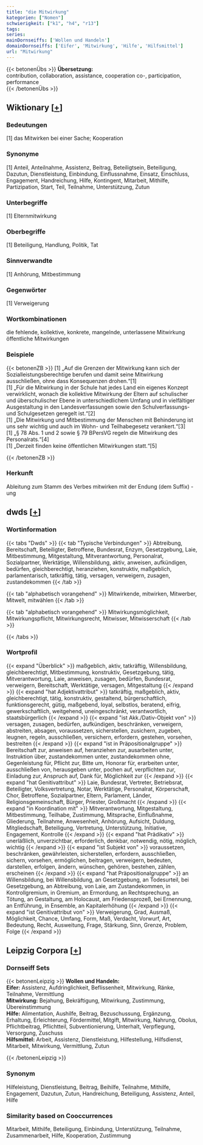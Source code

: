 ```yaml
---
title: "die Mitwirkung"
kategorien: ["Nomen"]
schwierigkeit: ["k1", "h4", "r13"]
tags:
series:
mainDornseiffs: ['Wollen und Handeln']
domainDornseiffs: ['Eifer', 'Mitwirkung', 'Hilfe', 'Hilfsmittel']
url: "Mitwirkung"
---
```


{{< betonenÜbs >}}
**Übersetzung:**  
contribution, collaboration, assistance, cooperation co-, participation, performance  
{{< /betonenÜbs >}}

## Wiktionary [[+](https://de.wiktionary.org/wiki/Mitwirkung)]

### Bedeutungen
[1] das Mitwirken bei einer Sache; Kooperation  

### Synonyme
[1] Anteil, Anteilnahme, Assistenz, Beitrag, Beteiligtsein, Beteiligung, Dazutun, Dienstleistung, Einbindung, Einflussnahme, Einsatz, Einschluss, Engagement, Handreichung, Hilfe, Kontingent, Mitarbeit, Mithilfe, Partizipation, Start, Teil, Teilnahme, Unterstützung, Zutun  

### Unterbegriffe
[1] Elternmitwirkung  

### Oberbegriffe
[1] Beteiligung, Handlung, Politik, Tat  

### Sinnverwandte
[1] Anhörung, Mitbestimmung  

### Gegenwörter
[1] Verweigerung  

### Wortkombinationen
die fehlende, kollektive, konkrete, mangelnde, unterlassene Mitwirkung  
öffentliche Mitwirkungen  

### Beispiele
{{< betonenZB >}}
[1] „Auf die Grenzen der Mitwirkung kann sich der Sozialleistungsberechtige berufen und damit seine Mitwirkung ausschließen, ohne dass Konsequenzen drohen.“[1]  
[1] „Für die Mitwirkung in der Schule hat jedes Land ein eigenes Konzept verwirklicht, wonach die kollektive Mitwirkung der Eltern auf schulischer und überschulischer Ebene in unterschiedlichem Umfang und in vielfältiger Ausgestaltung in den Landesverfassungen sowie den Schulverfassungs- und Schulgesetzen geregelt ist.“[2]  
[1] „Die Mitwirkung und Mitbestimmung der Menschen mit Behinderung ist uns sehr wichtig und auch im Wohn- und Teilhabegesetz verankert.“[3]  
[1] „§ 78 Abs. 1 und 2 sowie § 79 BPersVG regeln die Mitwirkung des Personalrats.“[4]  
[1] „Derzeit finden keine öffentlichen Mitwirkungen statt.“[5]  

{{< /betonenZB >}}
### Herkunft
Ableitung zum Stamm des Verbes mitwirken mit der Endung (dem Suffix) -ung  



## dwds [[+](https://www.dwds.de/wb/Mitwirkung)]

### Wortinformation
{{< tabs "Dwds" >}}
{{< tab "Typische Verbindungen" >}}
Abtreibung, Bereitschaft, Beteiligter, Betroffene, Bundesrat, Enzym, Gesetzgebung, Laie, Mitbestimmung, Mitgestaltung, Mitverantwortung, Personalrat, Sozialpartner, Werktätige, Willensbildung, aktiv, anweisen, aufkündigen, bedürfen, gleichberechtigt, heranziehen, konstruktiv, maßgeblich, parlamentarisch, tatkräftig, tätig, versagen, verweigern, zusagen, zustandekommen
{{< /tab >}}

{{< tab "alphabetisch vorangehend" >}}
Mitwirkende, mitwirken, Mitwerber, Mitwelt, mitwählen
{{< /tab >}}

{{< tab "alphabetisch vorangehend" >}}
Mitwirkungsmöglichkeit, Mitwirkungspflicht, Mitwirkungsrecht, Mitwisser, Mitwisserschaft
{{< /tab >}}

{{< /tabs >}}

### Wortprofil
{{< expand "Überblick" >}} maßgeblich, aktiv, tatkräftig, Willensbildung, gleichberechtigt, Mitbestimmung, konstruktiv, Gesetzgebung, tätig, Mitverantwortung, Laie, anweisen, zusagen, bedürfen, Bundesrat, verweigern, Bereitschaft, Werktätige, versagen, Mitgestaltung {{< /expand >}}
{{< expand "hat Adjektivattribut" >}} tatkräftig, maßgeblich, aktiv, gleichberechtigt, tätig, konstruktiv, gestaltend, bürgerschaftlich, funktionsgerecht, gütig, maßgebend, loyal, selbstlos, beratend, eifrig, gewerkschaftlich, weitgehend, uneingeschränkt, verantwortlich, staatsbürgerlich {{< /expand >}}
{{< expand "ist Akk./Dativ-Objekt von" >}} versagen, zusagen, bedürfen, aufkündigen, beschränken, verweigern, abstreiten, absagen, voraussetzen, sicherstellen, zusichern, zugeben, leugnen, regeln, ausschließen, versichern, erfordern, gestehen, vorsehen, bestreiten {{< /expand >}}
{{< expand "ist in Präpositionalgruppe" >}} Bereitschaft zur, anweisen auf, heranziehen zur, ausarbeiten unter, Instruktion über, zustandekommen unter, zustandekommen ohne, Gegenleistung für, Pflicht zur, Bitte um, Honorar für, erarbeiten unter, ausschließen von, herausgeben unter, pochen auf, verpflichten zur, Einladung zur, Anspruch auf, Dank für, Möglichkeit zur {{< /expand >}}
{{< expand "hat Genitivattribut" >}} Laie, Bundesrat, Vertreter, Betriebsrat, Beteiligter, Volksvertretung, Notar, Werktätige, Personalrat, Körperschaft, Chor, Betroffene, Sozialpartner, Eltern, Parlament, Länder, Religionsgemeinschaft, Bürger, Priester, Großmacht {{< /expand >}}
{{< expand "in Koordination mit" >}} Mitverantwortung, Mitgestaltung, Mitbestimmung, Teilhabe, Zustimmung, Mitsprache, Einflußnahme, Gliederung, Teilnahme, Anwesenheit, Anhörung, Aufsicht, Duldung, Mitgliedschaft, Beteiligung, Vertretung, Unterstützung, Initiative, Engagement, Kontrolle {{< /expand >}}
{{< expand "hat Prädikativ" >}} unerläßlich, unverzichtbar, erforderlich, denkbar, notwendig, nötig, möglich, wichtig {{< /expand >}}
{{< expand "ist Subjekt von" >}} voraussetzen, beschränken, gewährleisten, sicherstellen, erfordern, ausschließen, sichern, vorsehen, ermöglichen, beitragen, verweigern, bedeuten, darstellen, erfolgen, ändern, wünschen, gehören, bestehen, zählen, erscheinen {{< /expand >}}
{{< expand "hat Präpositionalgruppe" >}} an Willensbildung, bei Willensbildung, an Gesetzgebung, an Todesurteil, bei Gesetzgebung, an Abtreibung, von Laie, am Zustandekommen, in Kontrollgremium, in Gremium, an Ermordung, an Rechtsprechung, an Tötung, an Gestaltung, am Holocaust, am Friedensprozeß, bei Ernennung, an Entführung, in Ensemble, an Kapitalerhöhung {{< /expand >}}
{{< expand "ist Genitivattribut von" >}} Verweigerung, Grad, Ausmaß, Möglichkeit, Chance, Umfang, Form, Maß, Verdacht, Vorwurf, Art, Bedeutung, Recht, Ausweitung, Frage, Stärkung, Sinn, Grenze, Problem, Folge {{< /expand >}}

## Leipzig Corpora [[+](https://corpora.uni-leipzig.de/en/res?word=Mitwirkung&corpusId=deu_newscrawl-public_2018)]

### Dornseiff Sets
{{< betonenLeipzig >}}
**Wollen und Handeln:**  
**Eifer:** Assistenz, Aufdringlichkeit, Beflissenheit, Mitwirkung, Ränke, Teilnahme, Vermittlung  
**Mitwirkung:** Bejahung, Bekräftigung, Mitwirkung, Zustimmung, Übereinstimmung  
**Hilfe:** Alimentation, Aushilfe, Beitrag, Bezuschussung, Ergänzung, Erhaltung, Erleichterung, Fördermittel, Mitgift, Mitwirkung, Nahrung, Obolus, Pflichtbeitrag, Pflichtteil, Subventionierung, Unterhalt, Verpflegung, Versorgung, Zuschuss  
**Hilfsmittel:** Arbeit, Assistenz, Dienstleistung, Hilfestellung, Hilfsdienst, Mitarbeit, Mitwirkung, Vermittlung, Zutun  

{{< /betonenLeipzig >}}

### Synonym
Hilfeleistung, Dienstleistung, Beitrag, Beihilfe, Teilnahme, Mithilfe, Engagement, Dazutun, Zutun, Handreichung, Beteiligung, Assistenz, Anteil, Hilfe


### Similarity based on Cooccurrences
Mitarbeit, Mithilfe, Beteiligung, Einbindung, Unterstützung, Teilnahme, Zusammenarbeit, Hilfe, Kooperation, Zustimmung

